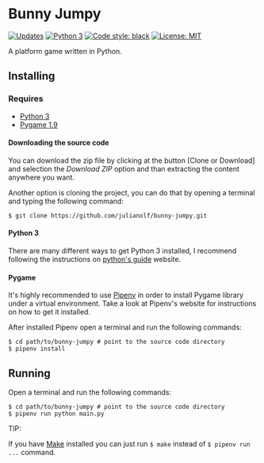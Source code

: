 # Bunny Jumpy
[![Updates](https://pyup.io/repos/github/julianolf/bunny-jumpy/shield.svg)](https://pyup.io/repos/github/julianolf/bunny-jumpy/) [![Python 3](https://pyup.io/repos/github/julianolf/bunny-jumpy/python-3-shield.svg)](https://pyup.io/repos/github/julianolf/bunny-jumpy/) [![Code style: black](https://img.shields.io/badge/code%20style-black-000000.svg)](https://github.com/ambv/black) [![License: MIT](https://img.shields.io/github/license/julianolf/bunny-jumpy.svg)](https://opensource.org/licenses/MIT)

A platform game written in Python.

## Installing

### Requires

- [Python 3](https://www.python.org)
- [Pygame 1.9](https://www.pygame.org)

#### Downloading the source code
You can download the zip file by clicking at the button [Clone or Download] and selection the *Download ZIP* option and than extracting the content anywhere you want.

Another option is cloning the project, you can do that by opening a terminal and typing the following command:

```
$ git clone https://github.com/julianolf/bunny-jumpy.git
```

#### Python 3
There are many different ways to get Python 3 installed, I recommend following the instructions on [python's guide](https://docs.python-guide.org) website.

#### Pygame
It's highly recommended to use [Pipenv](https://pipenv.readthedocs.io) in order to install Pygame library under a virtual environment. Take a look at Pipenv's website for instructions on how to get it installed.

After installed Pipenv open a terminal and run the following commands:

```
$ cd path/to/bunny-jumpy # point to the source code directory
$ pipenv install
```

## Running

Open a terminal and run the following commands:

```
$ cd path/to/bunny-jumpy # point to the source code directory
$ pipenv run python main.py
```

TIP:

If you have [Make](https://www.gnu.org/software/make/#content) installed you can just run `$ make` instead of `$ pipenv run ...` command.
